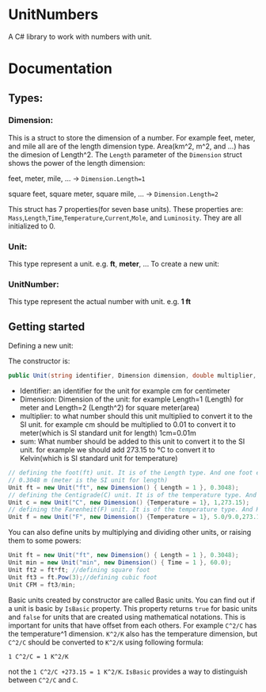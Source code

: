 # UnitNumbers
A C# library to work with numbers with unit.

# Documentation
## Types:
### Dimension:
This is a struct to store the dimension of a number. For example feet, meter, and mile all are of the length dimension type. Area(km^2, m^2, and ...) has the dimesion of Length^2. The `Length` parameter of the `Dimension` struct shows the power of the length dimension:

  feet, meter, mile, ...   -> `Dimension.Length=1`
  
  square feet, square meter, square mile, ...   -> `Dimension.Length=2`

This struct has 7 properties(for seven base units). These properties are: `Mass`,`Length`,`Time`,`Temperature`,`Current`,`Mole`, and `Luminosity`. They are all initialized to 0.

### Unit:
This type represent a unit. e.g. **ft**, **meter**, ...
To create a new unit:


### UnitNumber:
This type represent the actual number with unit. e.g. **1 ft**

## Getting started

Defining a new unit:

The constructor is:

```csharp
public Unit(string identifier, Dimension dimension, double multiplier, double sum = 0.0)
```

* Identifier: an identifier for the unit for example cm for centimeter
* Dimension: Dimension of the unit: for example Length=1 (Length) for meter and Length=2 (Length^2) for square meter(area)
* multiplier: to what number should this unit multiplied to convert it to the SI unit. for example cm should be multiplied to 0.01 to convert it to meter(which is SI standard unit for length) 1cm=0.01m
* sum: What number should be added to this unit to convert it to the SI unit. for example we should add 273.15 to °C to convert it to Kelvin(which is SI standard unit for temperature) 

```csharp
// defining the foot(ft) unit. It is of the Length type. And one foot equals
// 0.3048 m (meter is the SI unit for length) 
Unit ft = new Unit("ft", new Dimension() { Length = 1 }, 0.3048);
// defining the Centigrade(C) unit. It is of the temperature type. And K = 1*C + 273.15
Unit c = new Unit("C", new Dimension() {Temperature = 1}, 1,273.15);
// defining the Farenheit(F) unit. It is of the temperature type. And K = 5.0/9.0*F + (273.15-32.0/1.8)
Unit f = new Unit("F", new Dimension() {Temperature = 1}, 5.0/9.0,273.15-32.0/1.8);
```

You can also define units by multiplying and dividing other units, or raising them to some powers:

```csharp
Unit ft = new Unit("ft", new Dimension() { Length = 1 }, 0.3048);
Unit min = new Unit("min", new Dimension() { Time = 1 }, 60.0);
Unit ft2 = ft*ft; //defining square foot
Unit ft3 = ft.Pow(3);//defining cubic foot
Unit CFM = ft3/min;
```

Basic units created by constructor are called Basic units. You can find out if a unit is basic by `IsBasic` property. This property returns `true` for basic units and `false` for units that are created using mathematical notations. This is important for units that have offset from each others. For example `C^2/C` has the temperature^1 dimension. `K^2/K` also has the temperature dimension, but `C^2/C` should be converted to `K^2/K` using following formula:

```
1 C^2/C = 1 K^2/K
```

not the `1 C^2/C +273.15 = 1 K^2/K`. `IsBasic` provides a way to distinguish between `C^2/C` and `C`.
